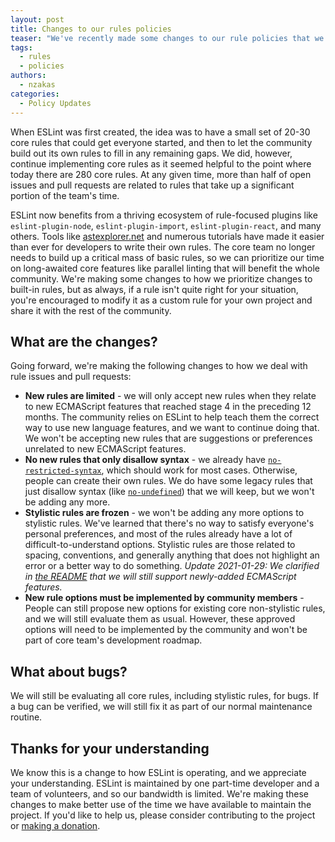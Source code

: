 ```yaml
---
layout: post
title: Changes to our rules policies
teaser: "We've recently made some changes to our rule policies that we're happy to share with you."
tags:
  - rules
  - policies
authors:
  - nzakas
categories:
  - Policy Updates
---
```


When ESLint was first created, the idea was to have a small set of 20-30 core rules that could get everyone started, and then to let the community build out its own rules to fill in any remaining gaps. We did, however, continue implementing core rules as it seemed helpful to the point where today there are 280 core rules. At any given time, more than half of open issues and pull requests are related to rules that take up a significant portion of the team's time.

ESLint now benefits from a thriving ecosystem of rule-focused plugins like `eslint-plugin-node`, `eslint-plugin-import`, `eslint-plugin-react`, and many others. Tools like [astexplorer.net](https://astexplorer.net) and numerous tutorials have made it easier than ever for developers to write their own rules. The core team no longer needs to build up a critical mass of basic rules, so we can prioritize our time on long-awaited core features like parallel linting that will benefit the whole community. We're making some changes to how we prioritize changes to built-in rules, but as always, if a rule isn't quite right for your situation, you're encouraged to modify it as a custom rule for your own project and share it with the rest of the community. 

## What are the changes?

Going forward, we're making the following changes to how we deal with rule issues and pull requests:

* **New rules are limited** - we will only accept new rules when they relate to new ECMAScript features that reached stage 4 in the preceding 12 months. The community relies on ESLint to help teach them the correct way to use new language features, and we want to continue doing that. We won't be accepting new rules that are suggestions or preferences unrelated to new ECMAScript features.
* **No new rules that only disallow syntax** - we already have [`no-restricted-syntax`](https://eslint.org/docs/rules/no-restricted-syntax), which should work for most cases. Otherwise, people can create their own rules. We do have some legacy rules that just disallow syntax (like [`no-undefined`](https://eslint.org/docs/rules/no-undefined)) that we will keep, but we won't be adding any more.
* **Stylistic rules are frozen** - we won't be adding any more options to stylistic rules. We've learned that there's no way to satisfy everyone's personal preferences, and most of the rules already have a lot of difficult-to-understand options. Stylistic rules are those related to spacing, conventions, and generally anything that does not highlight an error or a better way to do something. _Update 2021-01-29: We clarified in [the README](https://github.com/eslint/eslint#stylistic-rule-updates) that we will still support newly-added ECMAScript features._
* **New rule options must be implemented by community members** - People can still propose new options for existing core non-stylistic rules, and we will still evaluate them as usual. However, these approved options will need to be implemented by the community and won't be part of core team's development roadmap. 

## What about bugs?

We will still be evaluating all core rules, including stylistic rules, for bugs. If a bug can be verified, we will still fix it as part of our normal maintenance routine.

## Thanks for your understanding

We know this is a change to how ESLint is operating, and we appreciate your understanding. ESLint is maintained by one part-time developer and a team of volunteers, and so our bandwidth is limited. We're making these changes to make better use of the time we have available to maintain the project. If you'd like to help us, please consider contributing to the project or [making a donation](https://github.com/sponsors/eslint).
